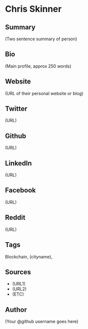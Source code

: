 # Chris Skinner

## Summary
(Two sentence summary of person)

## Bio
(Main profile, approx 250 words)

## Website
(URL of their personal website or blog)

## Twitter
(URL)

## Github
(URL)

## LinkedIn
(URL)

## Facebook
(URL)

## Reddit
(URL)

## Tags
Blockchain, (cityname), 

## Sources
* (URL1)
* (URL2)
* (ETC)

## Author
(Your @github username goes here)
